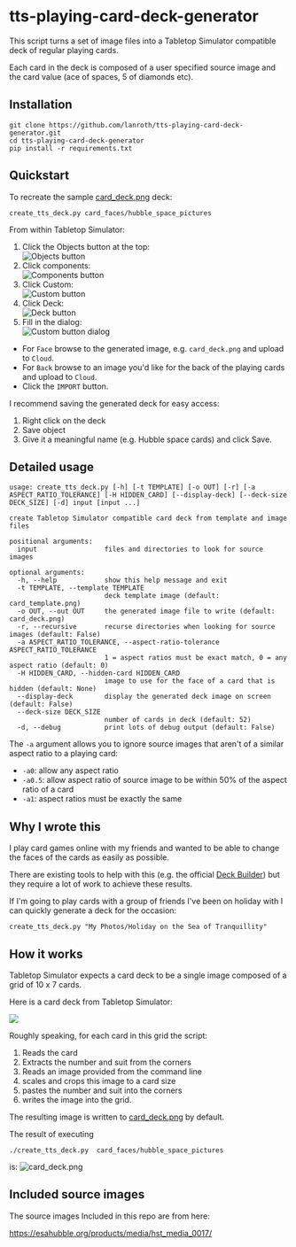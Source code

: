 # tts-playing-card-deck-generator

This script turns a set of image
files into a Tabletop Simulator compatible deck of
regular playing cards. 

Each card in the deck is composed of a user specified source image and
the card value (ace of spaces, 5 of diamonds etc).

## Installation

```commandline
git clone https://github.com/lanroth/tts-playing-card-deck-generator.git
cd tts-playing-card-deck-generator
pip install -r requirements.txt
```

## Quickstart

To recreate the sample [card_deck.png](card_deck.png) deck:

```commandline
create_tts_deck.py card_faces/hubble_space_pictures
```

From within Tabletop Simulator:

1. Click the Objects button at the top:  
   ![Objects button](doc/objects_button.jpg)
2. Click components:  
   ![Components button](doc/components.jpg)
3. Click Custom:  
   ![Custom button](doc/custom_button.jpg)
4. Click Deck:  
   ![Deck button](doc/deck_button.jpg)
5. Fill in the dialog:  
   ![Custom button dialog](doc/custom_deck_dialog.jpg)
  - For `Face` browse to the generated image, e.g. `card_deck.png` and upload to `Cloud`.
  - For `Back` browse to an image you'd like for the back of the playing cards and upload to `Cloud`.
  - Click the `IMPORT` button.

I recommend saving the generated deck for easy access:

1. Right click on the deck
2. Save object
3. Give it a meaningful name (e.g. Hubble space cards) and click Save. 

## Detailed usage

```commandline
usage: create_tts_deck.py [-h] [-t TEMPLATE] [-o OUT] [-r] [-a ASPECT_RATIO_TOLERANCE] [-H HIDDEN_CARD] [--display-deck] [--deck-size DECK_SIZE] [-d] input [input ...]

create Tabletop Simulator compatible card deck from template and image files

positional arguments:
  input                 files and directories to look for source images

optional arguments:
  -h, --help            show this help message and exit
  -t TEMPLATE, --template TEMPLATE
                        deck template image (default: card_template.png)
  -o OUT, --out OUT     the generated image file to write (default: card_deck.png)
  -r, --recursive       recurse directories when looking for source images (default: False)
  -a ASPECT_RATIO_TOLERANCE, --aspect-ratio-tolerance ASPECT_RATIO_TOLERANCE
                        1 = aspect ratios must be exact match, 0 = any aspect ratio (default: 0)
  -H HIDDEN_CARD, --hidden-card HIDDEN_CARD
                        image to use for the face of a card that is hidden (default: None)
  --display-deck        display the generated deck image on screen (default: False)
  --deck-size DECK_SIZE
                        number of cards in deck (default: 52)
  -d, --debug           print lots of debug output (default: False)
```

The `-a` argument allows you to ignore source images that aren't of a similar aspect ratio to a playing card:

- `-a0`: allow any aspect ratio
- `-a0.5`: allow aspect ratio of source image to be within 50% of the aspect ratio of a card
- `-a1`: aspect ratios must be exactly the same 

## Why I wrote this

I play card games online with my friends and wanted
to be able to change the faces of the cards as easily as
possible.

There are existing tools to help with this (e.g. the official
[Deck Builder](https://kb.tabletopsimulator.com/custom-content/custom-deck/#deck-builder))
but they require a lot of work to achieve these results.

If I'm going to play cards with a group of friends I've been on holiday with I can quickly
generate a deck for the occasion:

```commandline
create_tts_deck.py "My Photos/Holiday on the Sea of Tranquillity"
```

## How it works

Tabletop Simulator expects a card deck to be a single 
image composed of a grid of 10 x 7 cards. 

Here is a card deck from Tabletop Simulator:

![](card_template.png)

Roughly speaking, for each card in this grid the script:

1. Reads the card
2. Extracts the number and suit from the corners
3. Reads an image provided from the command line
4. scales and crops this image to a card size
5. pastes the number and suit into the corners
6. writes the image into the grid.

The resulting image is written to [card_deck.png](card_deck.png) by default.

The result of executing

```commandline
./create_tts_deck.py  card_faces/hubble_space_pictures
```

is: ![card_deck.png](card_deck.png)

## Included source images

The source images Included in this repo are from here:

https://esahubble.org/products/media/hst_media_0017/
